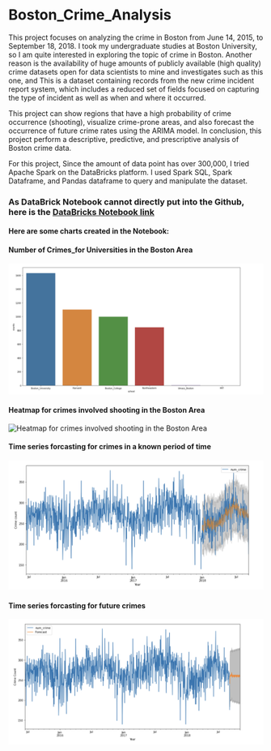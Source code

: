 # Boston_Crime_Analysis

This project focuses on analyzing the crime in Boston from June 14, 2015, to September 18, 2018. I took my undergraduate studies at Boston University, so I am quite interested in exploring the topic of crime in Boston. Another reason is the availability of huge amounts of publicly available (high quality) crime datasets open for data scientists to mine and investigates such as this one, and This is a dataset containing records from the new crime incident report system, which includes a reduced set of fields focused on capturing the type of incident as well as when and where it occurred.

This project can show regions that have a high probability of crime occurrence (shooting), visualize crime-prone areas, and also forecast the occurrence of future crime rates using the ARIMA model. In conclusion, this project perform a descriptive, predictive, and prescriptive analysis of Boston crime data.

For this project, Since the amount of data point has over 300,000, I tried Apache Spark on the DataBricks platform. I used Spark SQL, Spark Dataframe, and Pandas dataframe to query and manipulate the dataset. 

### As DataBrick Notebook cannot directly put into the Github, here is the [DataBricks Notebook link](https://databricks-prod-cloudfront.cloud.databricks.com/public/4027ec902e239c93eaaa8714f173bcfc/3014812208976575/3794154026177906/8479687476525162/latest.html)


#### Here are some charts created in the Notebook:


#### Number of Crimes_for Universities in the Boston Area
![Number of Crimes_for Universities in the Boston Area](Crimes_in_Boston_Area_Universities.png)

#### Heatmap for crimes involved shooting in the Boston Area
![Heatmap for crimes involved shooting in the Boston Area](Shooting_Crime_Heatmap.png)

#### Time series forcasting for crimes in a known period of time
![Time_series_forcasting_for_known period of crimes ](Time_series_forcasting_for_known_data.png)

#### Time series forcasting for future crimes 
![Time_series_forcasting_for_future crimes ](Time_series_forcasting_for_future.png)
